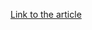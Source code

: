 [Link to the article](https://securelist.com/bizarro-banking-trojan-expands-its-attacks-to-europe/102258/)
